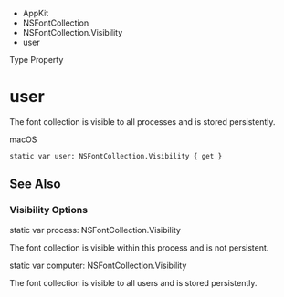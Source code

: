 

- AppKit
- NSFontCollection
- NSFontCollection.Visibility
-  user 

Type Property

# user

The font collection is visible to all processes and is stored persistently.

macOS

``` source
static var user: NSFontCollection.Visibility { get }
```

## See Also

### Visibility Options

static var process: NSFontCollection.Visibility

The font collection is visible within this process and is not persistent.

static var computer: NSFontCollection.Visibility

The font collection is visible to all users and is stored persistently.

